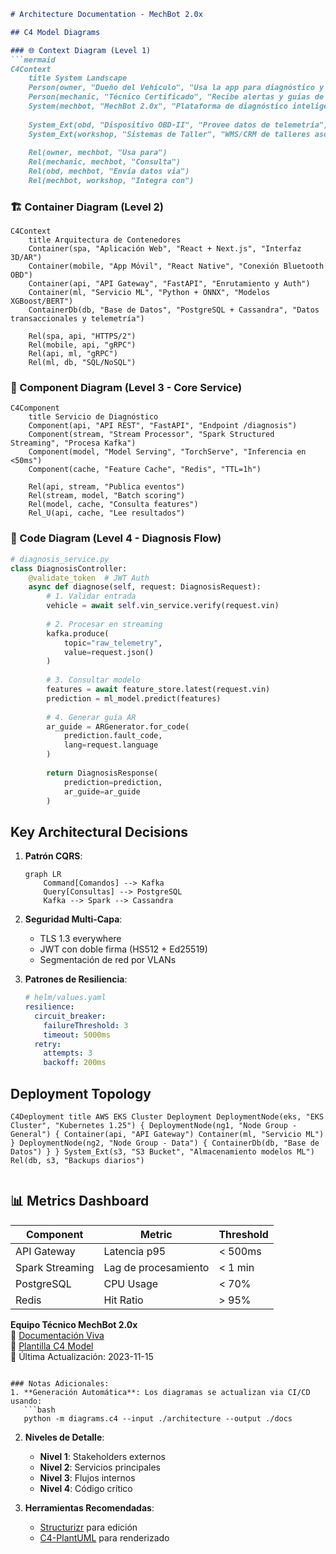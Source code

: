 ```markdown
# Architecture Documentation - MechBot 2.0x

## C4 Model Diagrams

### 🌐 Context Diagram (Level 1)
```mermaid
C4Context
    title System Landscape
    Person(owner, "Dueño del Vehículo", "Usa la app para diagnóstico y reparaciones")
    Person(mechanic, "Técnico Certificado", "Recibe alertas y guías de reparación")
    System(mechbot, "MechBot 2.0x", "Plataforma de diagnóstico inteligente")
    
    System_Ext(obd, "Dispositivo OBD-II", "Provee datos de telemetría")
    System_Ext(workshop, "Sistemas de Taller", "WMS/CRM de talleres asociados")
    
    Rel(owner, mechbot, "Usa para")
    Rel(mechanic, mechbot, "Consulta")
    Rel(obd, mechbot, "Envía datos via")
    Rel(mechbot, workshop, "Integra con")
```

### 🏗️ Container Diagram (Level 2)
```mermaid
C4Context
    title Arquitectura de Contenedores
    Container(spa, "Aplicación Web", "React + Next.js", "Interfaz 3D/AR")
    Container(mobile, "App Móvil", "React Native", "Conexión Bluetooth OBD")
    Container(api, "API Gateway", "FastAPI", "Enrutamiento y Auth")
    Container(ml, "Servicio ML", "Python + ONNX", "Modelos XGBoost/BERT")
    ContainerDb(db, "Base de Datos", "PostgreSQL + Cassandra", "Datos transaccionales y telemetría")

    Rel(spa, api, "HTTPS/2")
    Rel(mobile, api, "gRPC")
    Rel(api, ml, "gRPC")
    Rel(ml, db, "SQL/NoSQL")
```

### 🔧 Component Diagram (Level 3 - Core Service)
```mermaid
C4Component
    title Servicio de Diagnóstico
    Component(api, "API REST", "FastAPI", "Endpoint /diagnosis")
    Component(stream, "Stream Processor", "Spark Structured Streaming", "Procesa Kafka")
    Component(model, "Model Serving", "TorchServe", "Inferencia en <50ms")
    Component(cache, "Feature Cache", "Redis", "TTL=1h")
    
    Rel(api, stream, "Publica eventos")
    Rel(stream, model, "Batch scoring")
    Rel(model, cache, "Consulta features")
    Rel_U(api, cache, "Lee resultados")
```

### 🧩 Code Diagram (Level 4 - Diagnosis Flow)
```python
# diagnosis_service.py
class DiagnosisController:
    @validate_token  # JWT Auth
    async def diagnose(self, request: DiagnosisRequest):
        # 1. Validar entrada
        vehicle = await self.vin_service.verify(request.vin)
        
        # 2. Procesar en streaming
        kafka.produce(
            topic="raw_telemetry",
            value=request.json()
        )
        
        # 3. Consultar modelo
        features = await feature_store.latest(request.vin)
        prediction = ml_model.predict(features)
        
        # 4. Generar guía AR
        ar_guide = ARGenerator.for_code(
            prediction.fault_code,
            lang=request.language
        )
        
        return DiagnosisResponse(
            prediction=prediction,
            ar_guide=ar_guide
        )
```

## Key Architectural Decisions

1. **Patrón CQRS**:
   ```mermaid
   graph LR
       Command[Comandos] --> Kafka
       Query[Consultas] --> PostgreSQL
       Kafka --> Spark --> Cassandra
   ```

2. **Seguridad Multi-Capa**:
   - TLS 1.3 everywhere
   - JWT con doble firma (HS512 + Ed25519)
   - Segmentación de red por VLANs

3. **Patrones de Resiliencia**:
   ```yaml
   # helm/values.yaml
   resilience:
     circuit_breaker:
       failureThreshold: 3
       timeout: 5000ms
     retry:
       attempts: 3
       backoff: 200ms
   ```

## Deployment Topology

```mermaid
C4Deployment title AWS EKS Cluster Deployment DeploymentNode(eks, "EKS Cluster", "Kubernetes 1.25") { DeploymentNode(ng1, "Node Group - General") { Container(api, "API Gateway") Container(ml, "Servicio ML") } DeploymentNode(ng2, "Node Group - Data") { ContainerDb(db, "Base de Datos") } } System_Ext(s3, "S3 Bucket", "Almacenamiento modelos ML") Rel(db, s3, "Backups diarios")


```

## 📊 Metrics Dashboard
| Component          | Metric                | Threshold  |
|--------------------|-----------------------|------------|
| API Gateway        | Latencia p95          | < 500ms    |
| Spark Streaming    | Lag de procesamiento  | < 1 min    |
| PostgreSQL         | CPU Usage             | < 70%      |
| Redis              | Hit Ratio             | > 95%      |

**Equipo Técnico MechBot 2.0x**  
📌 [Documentación Viva](https://docs.mechbot.tech/architecture)  
🔗 [Plantilla C4 Model](.docs/c4_template.puml)  
🔄 Última Actualización: 2023-11-15
```

### Notas Adicionales:
1. **Generación Automática**: Los diagramas se actualizan via CI/CD usando:
   ```bash
   python -m diagrams.c4 --input ./architecture --output ./docs
   ```
2. **Niveles de Detalle**:
   - **Nivel 1**: Stakeholders externos
   - **Nivel 2**: Servicios principales
   - **Nivel 3**: Flujos internos
   - **Nivel 4**: Código crítico

3. **Herramientas Recomendadas**:
   - [Structurizr](https://structurizr.com/) para edición
   - [C4-PlantUML](https://github.com/plantuml-stdlib/C4-PlantUML) para renderizado
